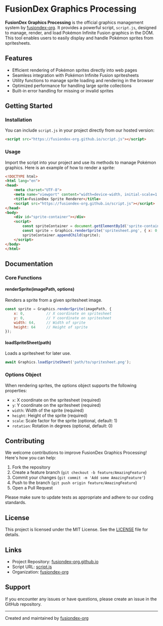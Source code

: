 # FusionDex Graphics Processing

**FusionDex Graphics Processing** is the official graphics management system by [fusiondex-org](https://github.com/fusiondex-org). It provides a powerful script, `script.js`, designed to manage, render, and load Pokémon Infinite Fusion graphics in the DOM. This tool enables users to easily display and handle Pokémon sprites from spritesheets.

## Features
- Efficient rendering of Pokémon sprites directly into web pages
- Seamless integration with Pokémon Infinite Fusion spritesheets
- Utility functions to manage sprite loading and rendering in the browser
- Optimized performance for handling large sprite collections
- Built-in error handling for missing or invalid sprites

## Getting Started
### Installation
You can include `script.js` in your project directly from our hosted version:

```html
<script src="https://fusiondex-org.github.io/script.js"></script>
```

### Usage
Import the script into your project and use its methods to manage Pokémon graphics. Here is an example of how to render a sprite:

```html
<!DOCTYPE html>
<html lang="en">
<head>
    <meta charset="UTF-8">
    <meta name="viewport" content="width=device-width, initial-scale=1.0">
    <title>FusionDex Sprite Renderer</title>
    <script src="https://fusiondex-org.github.io/script.js"></script>
</head>
<body>
    <div id="sprite-container"></div>
    <script>
        const spriteContainer = document.getElementById('sprite-container');
        const sprite = Graphics.renderSprite('spritesheet.png', { x: 0, y: 0, width: 64, height: 64 });
        spriteContainer.appendChild(sprite);
    </script>
</body>
</html>
```

## Documentation

### Core Functions

#### renderSprite(imagePath, options)
Renders a sprite from a given spritesheet image.
```javascript
const sprite = Graphics.renderSprite(imagePath, {
    x: 0,          // X coordinate on spritesheet
    y: 0,          // Y coordinate on spritesheet
    width: 64,     // Width of sprite
    height: 64     // Height of sprite
});
```

#### loadSpriteSheet(path)
Loads a spritesheet for later use.
```javascript
await Graphics.loadSpriteSheet('path/to/spritesheet.png');
```

### Options Object
When rendering sprites, the options object supports the following properties:
- `x`: X coordinate on the spritesheet (required)
- `y`: Y coordinate on the spritesheet (required)
- `width`: Width of the sprite (required)
- `height`: Height of the sprite (required)
- `scale`: Scale factor for the sprite (optional, default: 1)
- `rotation`: Rotation in degrees (optional, default: 0)

## Contributing
We welcome contributions to improve FusionDex Graphics Processing! Here's how you can help:

1. Fork the repository
2. Create a feature branch (`git checkout -b feature/AmazingFeature`)
3. Commit your changes (`git commit -m 'Add some AmazingFeature'`)
4. Push to the branch (`git push origin feature/AmazingFeature`)
5. Open a Pull Request

Please make sure to update tests as appropriate and adhere to our coding standards.

## License
This project is licensed under the MIT License. See the [LICENSE](LICENSE) file for details.

## Links
- Project Repository: [fusiondex-org.github.io](https://github.com/fusiondex-org/fusiondex-org.github.io)
- Script URL: [script.js](https://fusiondex-org.github.io/script.js)
- Organization: [fusiondex-org](https://github.com/fusiondex-org)

## Support
If you encounter any issues or have questions, please create an issue in the GitHub repository.

---
Created and maintained by [fusiondex-org](https://github.com/fusiondex-org)
